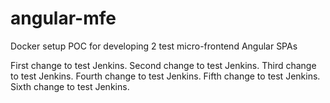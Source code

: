 # angular-mfe
Docker setup POC for developing 2 test micro-frontend Angular SPAs

First change to test Jenkins.
Second change to test Jenkins.
Third change to test Jenkins.
Fourth change to test Jenkins.
Fifth change to test Jenkins.
Sixth change to test Jenkins.
